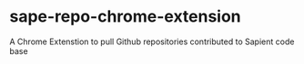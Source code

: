 sape-repo-chrome-extension
==========================

A Chrome Extenstion to pull Github repositories contributed to Sapient code base
